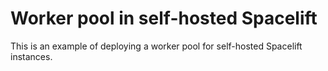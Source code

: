 # Worker pool in self-hosted Spacelift

This is an example of deploying a worker pool for self-hosted Spacelift instances.